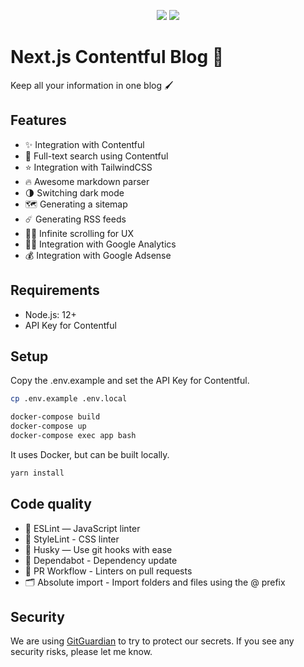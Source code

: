 <p align="center">
<img src="https://img.shields.io/badge/PRS-Welcome-7D83FD" />

<img src="https://img.shields.io/badge/LICENSE-MIT-7D83FD" />
</p>

# Next.js Contentful Blog 💍

Keep all your information in one blog 🖌

## Features
- ✨ Integration with Contentful
- 🔎 Full-text search using Contentful
- ⭐️ Integration with TailwindCSS
- 🔥 Awesome markdown parser
- 🌗 Switching dark mode
- 🗺 Generating a sitemap
- ☄️ Generating RSS feeds
- 🏄‍♂️ Infinite scrolling for UX
- 👩‍🎓 Integration with Google Analytics
- 💰 Integration with Google Adsense

## Requirements
- Node.js: 12+
- API Key for Contentful

## Setup

Copy the .env.example and set the API Key for Contentful.

```sh
cp .env.example .env.local
```

```sh
docker-compose build
docker-compose up
docker-compose exec app bash
```

It uses Docker, but can be built locally.

```sh
yarn install
```

## Code quality
- 📏 ESLint — JavaScript linter
- 💖 StyleLint - CSS linter
- 🐶 Husky — Use git hooks with ease
- 🤖 Dependabot - Dependency update
- 👷 PR Workflow - Linters on pull requests
- 🗂 Absolute import - Import folders and files using the @ prefix

## Security
We are using [GitGuardian](https://www.gitguardian.com/) to try to protect our secrets. If you see any security risks, please let me know.